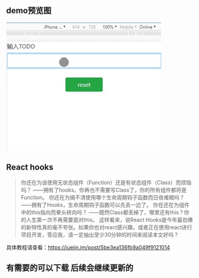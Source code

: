 ## demo预览图

![效果图](public/react-hooks.gif)


## React hooks
> 你还在为该使用无状态组件（Function）还是有状态组件（Class）而烦恼吗？
——拥有了hooks，你再也不需要写Class了，你的所有组件都将是Function。
你还在为搞不清使用哪个生命周期钩子函数而日夜难眠吗？
——拥有了Hooks，生命周期钩子函数可以先丢一边了。
你在还在为组件中的this指向而晕头转向吗？
——既然Class都丢掉了，哪里还有this？你的人生第一次不再需要面对this。
这样看来，说React Hooks是今年最劲爆的新特性真的毫不夸张。如果你也对react感兴趣，或者正在使用react进行项目开发，答应我，请一定抽出至少30分钟的时间来阅读本文好吗？

具体教程请查看：https://juejin.im/post/5be3ea136fb9a049f9121014

## 有需要的可以下载 后续会继续更新的